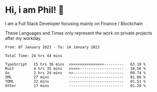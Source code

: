 # Hi, i am Phil! 👋
I am a Full Stack Developer focusing mainly on Finance / Blockchain

These Languages and Times only represent the work on private projects after my workday.
<!--START_SECTION:waka-->

```text
From: 07 January 2023 - To: 14 January 2023

Total Time: 24 hrs 44 mins

TypeScript   15 hrs 36 mins  >>>>>>>>>>>>>>>>---------   63.10 %
Rust         4 hrs 35 mins   >>>>>--------------------   18.56 %
Go           2 hrs 24 mins   >>-----------------------   09.74 %
XML          27 mins         -------------------------   01.86 %
TOML         22 mins         -------------------------   01.51 %
Other        17 mins         -------------------------   01.20 %
```

<!--END_SECTION:waka-->
